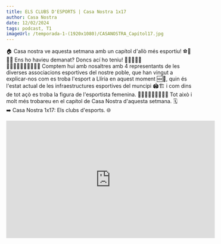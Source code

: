 ```yaml
---
title: ELS CLUBS D'ESPORTS | Casa Nostra 1x17
author: Casa Nostra
date: 12/02/2024
tags: podcast, T1
imageUrl: /temporada-1-(1920x1080)/CASANOSTRA_Capítol17.jpg
---
```


<p>🏠 Casa nostra ve aquesta setmana amb un capítol d&#39;allò més esportiu! ⚽🏀🥅🥋
Ens ho havieu demanat? Doncs ací ho teniu! 🤾🏻🤾🏼‍♀️
<br>🧑🏻‍🤝‍🧑🏻🧑🏼‍🤝‍🧑🏼 Comptem hui amb nosaltres amb 4 representants de les diverses associacions esportives del nostre poble, que han vingut a explicar-nos com es troba l&#39;esport a Llíria en aquest moment 🆕📰, quin és l&#39;estat actual de les infraestructures esportives del muncipi 🏟️🏗️ i com dins de tot açò es troba la figura de l&#39;esportista femenina. ⛹🏻‍♀️🏌🏻‍♀️🤾🏾‍♀️
Tot això i molt més trobareu en el capítol de Casa Nostra d&#39;aquesta setmana. 🗓️
<br>➡️ Casa Nostra 1x17: Els clubs d&#39;esports. 🌐</p>

<iframe width="560" height="315" src="https://www.youtube.com/embed/6Dh3Mt8HfJI?si=kNyMQi1rIWETiF3T" title="YouTube video player" frameborder="0" allow="accelerometer; autoplay; clipboard-write; encrypted-media; gyroscope; picture-in-picture; web-share" referrerpolicy="strict-origin-when-cross-origin" allowfullscreen></iframe>
